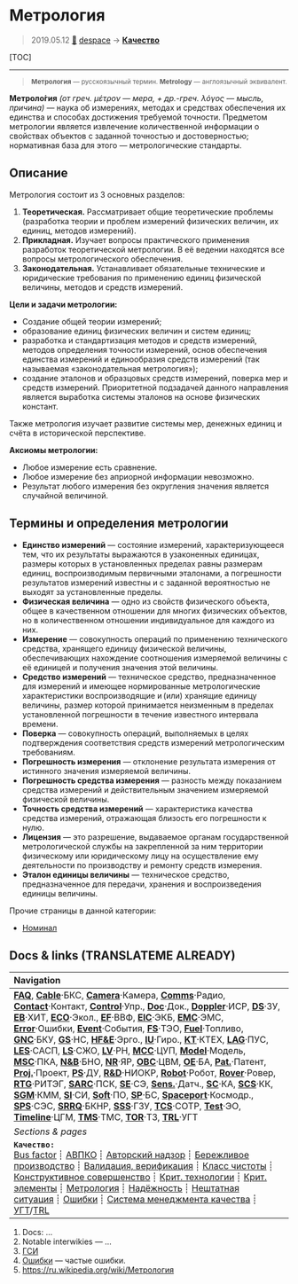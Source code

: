 # Метрология
> 2019.05.12 [🚀](../index/index.md) [despace](index.md) → **[Качество](srrq.md)**

[TOC]

---

> <small>**Метрология** — русскоязычный термин. **Metrology** — англоязычный эквивалент.</small>

**Метроло́гия** *(от греч. μέτρον — мера, + др.-греч. λόγος — мысль, причина)* — наука об измерениях, методах и средствах обеспечения их единства и способах достижения требуемой точности. Предметом метрологии является извлечение количественной информации о свойствах объектов с заданной точностью и достоверностью; нормативная база для этого — метрологические стандарты.



## Описание

Метрология состоит из 3 основных разделов:

   1. **Теоретическая.** Рассматривает общие теоретические проблемы (разработка теории и проблем измерений физических величин, их единиц, методов измерений).
   1. **Прикладная.** Изучает вопросы практического применения разработок теоретической метрологии. В её ведении находятся все вопросы метрологического обеспечения.
   1. **Законодательная.** Устанавливает обязательные технические и юридические требования по применению единиц физической величины, методов и средств измерений.

**Цели и задачи метрологии:**

   - Создание общей теории измерений;
   - образование единиц физических величин и систем единиц;
   - разработка и стандартизация методов и средств измерений, методов определения точности измерений, основ обеспечения единства измерений и единообразия средств измерений (так называемая «законодательная метрология»);
   - создание эталонов и образцовых средств измерений, поверка мер и средств измерений. Приоритетной подзадачей данного направления является выработка системы эталонов на основе физических констант.

Также метрология изучает развитие системы мер, денежных единиц и счёта в исторической перспективе.

**Аксиомы метрологии:**

   - Любое измерение есть сравнение.
   - Любое измерение без априорной информации невозможно.
   - Результат любого измерения без округления значения является случайной величиной.



## Термины и определения метрологии

   - **Единство измерений** — состояние измерений, характеризующееся тем, что их результаты выражаются в узаконенных единицах, размеры которых в установленных пределах равны размерам единиц, воспроизводимым первичными эталонами, а погрешности результатов измерений известны и с заданной вероятностью не выходят за установленные пределы.
   - **Физическая величина** — одно из свойств физического объекта, общее в качественном отношении для многих физических объектов, но в количественном отношении индивидуальное для каждого из них.
   - **Измерение** — совокупность операций по применению технического средства, хранящего единицу физической величины, обеспечивающих нахождение соотношения измеряемой величины с её единицей и получения значения этой величины.
   - **Средство измерений** — техническое средство, предназначенное для измерений и имеющее нормированные метрологические характеристики воспроизводящие и (или) хранящие единицу величины, размер которой принимается неизменным в пределах установленной погрешности в течение известного интервала времени.
   - **Поверка** — совокупность операций, выполняемых в целях подтверждения соответствия средств измерений метрологическим требованиям.
   - **Погрешность измерения** — отклонение результата измерения от истинного значения измеряемой величины.
   - **Погрешность средства измерения** — разность между показанием средства измерений и действительным значением измеряемой физической величины.
   - **Точность средства измерений** — характеристика качества средства измерений, отражающая близость его погрешности к нулю.
   - **Лицензия** — это разрешение, выдаваемое органам государственной метрологической службы на закрепленной за ним территории физическому или юридическому лицу на осуществление ему деятельности по производству и ремонту средств измерения.
   - **Эталон единицы величины** — техническое средство, предназначенное для передачи, хранения и воспроизведения единицы величины.

Прочие страницы в данной категории:

   - [Номинал](nominal.md)



<p style="page-break-after:always"> </p>

## Docs & links (TRANSLATEME ALREADY)
|Navigation|
|:--|
|**[FAQ](faq.md)**, **[Cable](cable.md)**·БКС, **[Camera](cam.md)**·Камера, **[Comms](comms.md)**·Радио, **[Contact](contact.md)**·Контакт, **[Control](control.md)**·Упр., **[Doc](doc.md)**·Док., **[Doppler](doppler.md)**·ИСР, **[DS](ds.md)**·ЗУ, **[EB](eb.md)**·ХИТ, **[ECO](ecology.md)**·Экол., **[EF](ef.md)**·ВВФ, **[ElC](elc.md)**·ЭКБ, **[EMC](emc.md)**·ЭМС, **[Error](error.md)**·Ошибки, **[Event](event.md)**·События, **[FS](fs.md)**·ТЭО, **[Fuel](fuel.md)**·Топливо, **[GNC](gnc.md)**·БКУ, **[GS](scs.md)**·НС, **[HF&E](hfe.md)**·Эрго., **[IU](iu.md)**·Гиро., **[KT](kt.md)**·КТЕХ, **[LAG](lag.md)**·ПУC, **[LES](les.md)**·САСП, **[LS](ls.md)**·СЖО, **[LV](lv.md)**·РН, **[MCC](mcc.md)**·ЦУП, **[Model](model.md)**·Модель, **[MSC](sc.md)**·ПКА, **[N&B](nnb.md)**·БНО, **[NR](nr.md)**·ЯР, **[OBC](obc.md)**·ЦВМ, **[OE](oe.md)**·БА, **[Pat.](патент.md)**·Патент, **[Proj.](project.md)**·Проект, **[PS](ps.md)**·ДУ, **[R&D](rnd.md)**·НИОКР, **[Robot](robotics.md)**·Робот, **[Rover](rover.md)**·Ровер, **[RTG](rtg.md)**·РИТЭГ, **[SARC](sarc.md)**·ПСК, **[SE](se.md)**·СЭ, **[Sens.](sensor.md)**·Датч., **[SC](sc.md)**·КА, **[SCS](scs.md)**·КК, **[SGM](sgm.md)**·КММ, **[SI](si.md)**·СИ, **[Soft](soft.md)**·ПО, **[SP](sp.md)**·БС, **[Spaceport](spaceport.md)**·Космодр., **[SPS](sps.md)**·СЭС, **[SRRQ](srrq.md)**·БКНР, **[SSS](sss.md)**·ГЗУ, **[TCS](tcs.md)**·СОТР, **[Test](test.md)**·ЭО, **[Timeline](timeline.md)**·ЦГМ, **[TMS](tms.md)**·ТМС, **[TOR](tor.md)**·ТЗ, **[TRL](trl.md)**·УГТ|
|*Sections & pages*|
|**`Качество:`**<br> [Bus factor](bus_factor.md) ┊ [АВПКО](fmeca.md) ┊ [Авторский надзор](des_spv.md) ┊ [Бережливое производство](lean_man.md) ┊ [Валидация, верификация](val_ver.md) ┊ [Класс чистоты](clean_lvl.md) ┊ [Конструктивное совершенство](con_vel.md) ┊ [Крит. технологии](kt.md) ┊ [Крит. элементы](sens_elem.md) ┊ [Метрология](metrology.md) ┊ [Надёжность](srrq.md) ┊ [Нештатная ситуация](emergency.md) ┊ [Ошибки](error.md) ┊ [Система менеджмента качества](qms.md) ┊ [УГТ](trl.md)/[TRL](trl.md)|

   1. Docs: …
   1. Notable interwikies — …
   1. [ГСИ](sseum.md)
   1. [Ошибки](error.md) — частые ошибки.
   1. <https://ru.wikipedia.org/wiki/Метрология>
